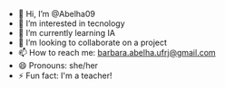 - 👋 Hi, I’m @Abelha09
- 👀 I’m interested in tecnology
- 🌱 I’m currently learning IA
- 💞️ I’m looking to collaborate on a project
- 📫 How to reach me: barbara.abelha.ufrj@gmail.com
- 😄 Pronouns: she/her
- ⚡ Fun fact: I'm a teacher!

<!---
Abelha09/Abelha09 is a ✨ special ✨ repository because its `README.md` (this file) appears on your GitHub profile.
You can click the Preview link to take a look at your changes.
--->
